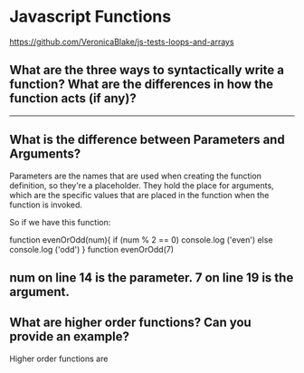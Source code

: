 # Javascript Functions

https://github.com/VeronicaBlake/js-tests-loops-and-arrays

## What are the three ways to syntactically write a function? What are the differences in how the function acts (if any)?

---

## What is the difference between Parameters and Arguments?
Parameters are the names that are used when creating the function definition, so they're a placeholder. They hold the place for arguments, which are the specific values that are placed in the function when the function is invoked.

So if we have this function: 

function evenOrOdd(num){
    if (num % 2 == 0)
    console.log ('even')
    else console.log ('odd')
}
function evenOrOdd(7)

num on line 14 is the parameter. 7 on line 19 is the argument.
---

## What are higher order functions? Can you provide an example?
Higher order functions are 
